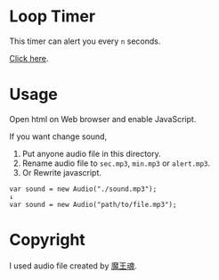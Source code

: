 # Loop Timer

This timer can alert you every `n` seconds.

[Click here](https://ms16183.github.io/loop-timer/).

# Usage
Open html on Web browser and enable JavaScript.

If you want change sound,

1. Put anyone audio file in this directory.
1. Rename audio file to `sec.mp3`, `min.mp3` or `alert.mp3`.
1. Or Rewrite javascript.

```
var sound = new Audio("./sound.mp3");
↓
var sound = new Audio("path/to/file.mp3");
```

# Copyright
I used audio file created by [魔王魂](https://maoudamashii.jokersounds.com/).
